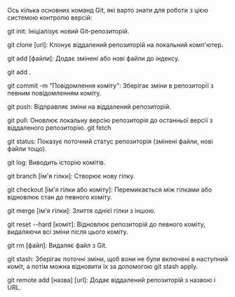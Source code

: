 Ось кілька основних команд Git, які варто знати для роботи з цією системою контролю версій:

git init: Ініціалізує новий Git-репозиторій.

git clone [url]: Клонує віддалений репозиторій на локальний комп'ютер.

git add [файли]: Додає змінені або нові файли до індексу.

git add . 

git commit -m "Повідомлення коміту": Зберігає зміни в репозиторії з певним повідомленням коміту.

git push: Відправляє зміни на віддалений репозиторій.

git pull: Оновлює локальну версію репозиторія до останньої версії з віддаленого репозиторію.
git fetch 

git status: Показує поточний статус репозиторія (змінені файли, нові файли тощо).

git log: Виводить історію комітів.

git branch [ім'я гілки]: Створює нову гілку.

git checkout [ім'я гілки або коміту]: Перемикається між гілками або відновлює стан до певного коміту.

git merge [ім'я гілки]: Злиття однієї гілки з іншою.

git reset --hard [коміт]: Відновлює репозиторій до певного коміту, видаляючи всі зміни після цього коміту.

git rm [файл]: Видаляє файл з Git.

git stash: Зберігає поточні зміни, щоб вони не були включені в наступний коміт, а потім можна відновити їх за допомогою git stash apply.

git remote add [назва] [url]: Додає віддалений репозиторій з назвою і URL.